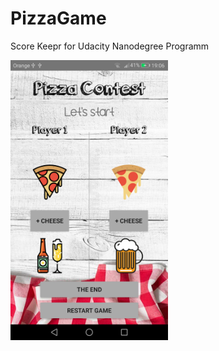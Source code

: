 # PizzaGame
Score Keepr for Udacity Nanodegree Programm

<img src="https://github.com/mmagdaadamczak/PizzaGame/blob/master/pizza.png" width="50%" height="50%">

